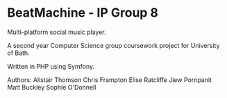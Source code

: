 BeatMachine - IP Group 8
===========

Multi-platform social music player.

A second year Computer Science group coursework project for University of Bath.

Written in PHP using Symfony.

Authors:
Alistair Thomson
Chris Frampton
Elise Ratcliffe
Jiew Pornpanit
Matt Buckley
Sophie O'Donnell